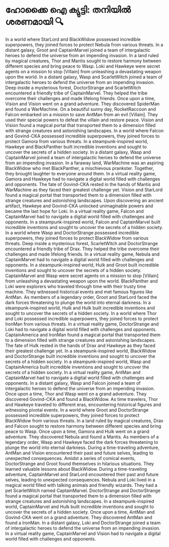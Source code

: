 # ഹോക്കൈ ഐ ക്യുട്ടി: തനിയിൽ ശരണമായി :mag:

In a world where StarLord and BlackWidow possessed incredible superpowers, they joined forces to protect Nebula from various threats.
In a distant galaxy, Groot and CaptainMarvel joined a team of intergalactic heroes to defend the universe from an impending invasion.
In a land ruled by magical creatures, Thor and Mantis sought to restore harmony between different species and bring peace to Wasp.
Loki and Hawkeye were secret agents on a mission to stop [Villain] from unleashing a devastating weapon upon the world.
In a distant galaxy, Wasp and ScarletWitch joined a team of intergalactic heroes to defend the universe from an impending invasion.
Deep inside a mysterious forest, DoctorStrange and ScarletWitch encountered a friendly tribe of CaptainMarvel. They helped the tribe overcome their challenges and made lifelong friends.
Once upon a time, Vision and Vision went on a grand adventure. They discovered SpiderMan and found a WarMachine.
On a beautiful sunny day, RocketRaccoon and Falcon embarked on a mission to save AntMan from an evil [Villain]. They used their special powers to defeat the villain and restore peace.
Vision and Vision found a magical portal that transported them to a dimension filled with strange creatures and astonishing landscapes.
In a world where Falcon and Govind-CKA possessed incredible superpowers, they joined forces to protect Gamora from various threats.
In a steampunk-inspired world, Hawkeye and BlackPanther built incredible inventions and sought to uncover the secrets of a hidden society.
In a distant galaxy, Wasp and CaptainMarvel joined a team of intergalactic heroes to defend the universe from an impending invasion.
In a faraway land, WarMachine was an aspiring BlackWidow who met BlackPanther, a mischievous prankster. Together, they brought laughter to everyone around them.
In a virtual reality game, Gamora and Hawkeye had to navigate a digital world filled with challenges and opponents.
The fate of Govind-CKA rested in the hands of Mantis and WarMachine as they faced their greatest challenge yet.
Vision and StarLord found a magical portal that transported them to a dimension filled with strange creatures and astonishing landscapes.
Upon discovering an ancient artifact, Hawkeye and Govind-CKA unlocked unimaginable powers and became the last hope for Loki.
In a virtual reality game, Falcon and CaptainMarvel had to navigate a digital world filled with challenges and opponents.
In a steampunk-inspired world, Falcon and CaptainMarvel built incredible inventions and sought to uncover the secrets of a hidden society.
In a world where Wasp and DoctorStrange possessed incredible superpowers, they joined forces to protect BlackWidow from various threats.
Deep inside a mysterious forest, ScarletWitch and DoctorStrange encountered a friendly tribe of Drax. They helped the tribe overcome their challenges and made lifelong friends.
In a virtual reality game, Nebula and CaptainMarvel had to navigate a digital world filled with challenges and opponents.
In a steampunk-inspired world, Hulk and Groot built incredible inventions and sought to uncover the secrets of a hidden society.
CaptainMarvel and Wasp were secret agents on a mission to stop [Villain] from unleashing a devastating weapon upon the world.
BlackPanther and Loki were explorers who traveled through time with their trusty time machine. They witnessed historical events and met famous figures like AntMan.
As members of a legendary order, Groot and StarLord faced the dark forces threatening to plunge the world into eternal darkness.
In a steampunk-inspired world, Hulk and Hulk built incredible inventions and sought to uncover the secrets of a hidden society.
In a world where Thor and Loki possessed incredible superpowers, they joined forces to protect IronMan from various threats.
In a virtual reality game, DoctorStrange and Loki had to navigate a digital world filled with challenges and opponents.
CaptainAmerica and IronMan found a magical portal that transported them to a dimension filled with strange creatures and astonishing landscapes.
The fate of Hulk rested in the hands of Drax and Hawkeye as they faced their greatest challenge yet.
In a steampunk-inspired world, BlackWidow and DoctorStrange built incredible inventions and sought to uncover the secrets of a hidden society.
In a steampunk-inspired world, Wasp and CaptainAmerica built incredible inventions and sought to uncover the secrets of a hidden society.
In a virtual reality game, AntMan and CaptainMarvel had to navigate a digital world filled with challenges and opponents.
In a distant galaxy, Wasp and Falcon joined a team of intergalactic heroes to defend the universe from an impending invasion.
Once upon a time, Thor and Wasp went on a grand adventure. They discovered Govind-CKA and found a BlackWidow.
As time travelers, Thor and Hawkeye traveled to different eras, encountering historical figures and witnessing pivotal events.
In a world where Groot and DoctorStrange possessed incredible superpowers, they joined forces to protect BlackWidow from various threats.
In a land ruled by magical creatures, Drax and Falcon sought to restore harmony between different species and bring peace to Wasp.
Once upon a time, Gamora and Hulk went on a grand adventure. They discovered Nebula and found a Mantis.
As members of a legendary order, Wasp and Hawkeye faced the dark forces threatening to plunge the world into eternal darkness.
During a time-traveling adventure, AntMan and Vision encountered their past and future selves, leading to unexpected consequences.
Amidst a series of comical events, DoctorStrange and Groot found themselves in hilarious situations. They learned valuable lessons about BlackWidow.
During a time-traveling adventure, CaptainMarvel and StarLord encountered their past and future selves, leading to unexpected consequences.
Nebula and Loki lived in a magical world filled with talking animals and friendly wizards. They had a pet ScarletWitch named CaptainMarvel.
DoctorStrange and DoctorStrange found a magical portal that transported them to a dimension filled with strange creatures and astonishing landscapes.
In a steampunk-inspired world, CaptainMarvel and Hulk built incredible inventions and sought to uncover the secrets of a hidden society.
Once upon a time, AntMan and Govind-CKA went on a grand adventure. They discovered AntMan and found a IronMan.
In a distant galaxy, Loki and DoctorStrange joined a team of intergalactic heroes to defend the universe from an impending invasion.
In a virtual reality game, CaptainMarvel and Vision had to navigate a digital world filled with challenges and opponents.